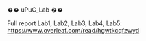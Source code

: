�� uPuC_Lab ��

Full report Lab1, Lab2, Lab3, Lab4, Lab5:
https://www.overleaf.com/read/hgwtkcqfzwyd
